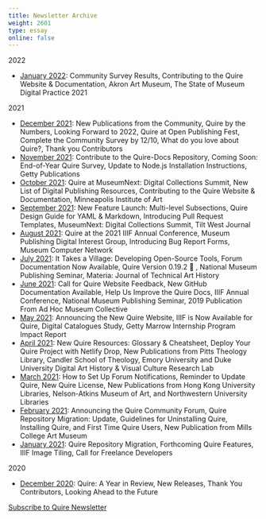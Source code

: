 ```yaml
---
title: Newsletter Archive
weight: 2601
type: essay
online: false
---
```


2022

- [January 2022](https://newsletters.getty.edu/t/t-4F6F9B38F0A42AE32540EF23F30FEDED): Community Survey Results, Contributing to the Quire Website & Documentation, Akron Art Museum, The State of Museum Digital Practice 2021

2021

- [December 2021](https://newsletters.getty.edu/t/t-182F4DDE523E25DE2540EF23F30FEDED): New Publications from the Community, Quire by the Numbers, Looking Forward to 2022, Quire at Open Publishing Fest, Complete the Community Survey by 12/10, What do you love about Quire?, Thank you Contributors
- [November 2021](https://newsletters.getty.edu/t/t-F81AAF9D69C92E1E2540EF23F30FEDED): Contribute to the Quire-Docs Repository, Coming Soon: End-of-Year Quire Survey, Update to Node.js Installation Instructions, Getty Publications
- [October 2021](https://newsletters.getty.edu/t/t-1A51C0381B6ED3762540EF23F30FEDED): Quire at MuseumNext: Digital Collections Summit, New List of Digital Publishing Resources, Contributing to the Quire Website & Documentation, Minneapolis Institute of Art
- [September 2021](https://newsletters.getty.edu/t/t-636BF3B756B3461C2540EF23F30FEDED): New Feature Launch: Multi-level Subsections, Quire Design Guide for YAML & Markdown, Introducing Pull Request Templates, MuseumNext: Digital Collections Summit, Tilt West Journal
- [August 2021](http://newsletters.getty.edu/t/t-189F8F6A8C8EEF432540EF23F30FEDED): Quire at the 2021 IIIF Annual Conference, Museum Publishing Digital Interest Group, Introducing Bug Report Forms, Museum Computer Network
- [July 2021](http://newsletters.getty.edu/t/t-B742E3F6051246462540EF23F30FEDED): It Takes a Village: Developing Open-Source Tools, Forum Documentation Now Available, Quire Version 0.19.2 🚀 , National Museum Publishing Seminar, Materia: Journal of Technical Art History
- [June 2021](http://newsletters.getty.edu/t/t-04CFBDF4007A42B32540EF23F30FEDED): Call for Quire Website Feedback, New GitHub Documentation Available, Help Us Improve the Quire Docs, IIIF Annual Conference, National Museum Publishing Seminar, 2019 Publication From Ad Hoc Museum Collective
- [May 2021](/downloads/may.html): Announcing the New Quire Website, IIIF is Now Available for Quire, Digital Catalogues Study, Getty Marrow Internship Program Impact Report
- [April 2021](/downloads/april.html): New Quire Resources: Glossary & Cheatsheet, Deploy Your Quire Project with Netlify Drop, New Publications from Pitts Theology Library, Candler School of Theology, Emory University and Duke University Digital Art History & Visual Culture Research Lab
- [March 2021](/downloads/march.html): How to Set Up Forum Notifications, Reminder to Update Quire, New Quire License, New Publications from Hong Kong University Libraries, Nelson-Atkins Museum of Art, and Northwestern University Libraries
- [February 2021](https://mailchi.mp/1560ae4535e7/quire-newsletter-february-2021?e=5c4361e9ac): Announcing the Quire Community Forum, Quire Repository Migration: Update, Guidelines for Uninstalling Quire, Installing Quire, and First Time Quire Users, New Publication from Mills College Art Museum
- [January 2021](https://mailchi.mp/a37708de5fe9/quire-newsletter-january-2021): Quire Repository Migration, Forthcoming Quire Features, IIIF Image Tiling, Call for Freelance Developers

2020

- [December 2020](https://mailchi.mp/d030942ba347/quire-a-year-in-review?e=5c4361e9ac): Quire: A Year in Review, New Releases, Thank You Contributors, Looking Ahead to the Future

<div class="action-button">

[Subscribe to Quire Newsletter](https://newsletters.getty.edu/h/t/DDE7B9372AAF01E4)

</div>
